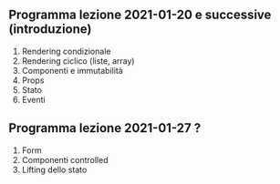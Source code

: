 ## Programma lezione 2021-01-20 e successive (introduzione)

1. Rendering condizionale
1. Rendering ciclico (liste, array)
1. Componenti e immutabilità
1. Props
1. Stato
1. Eventi


## Programma lezione 2021-01-27 ?
1. Form
1. Componenti controlled
1. Lifting dello stato